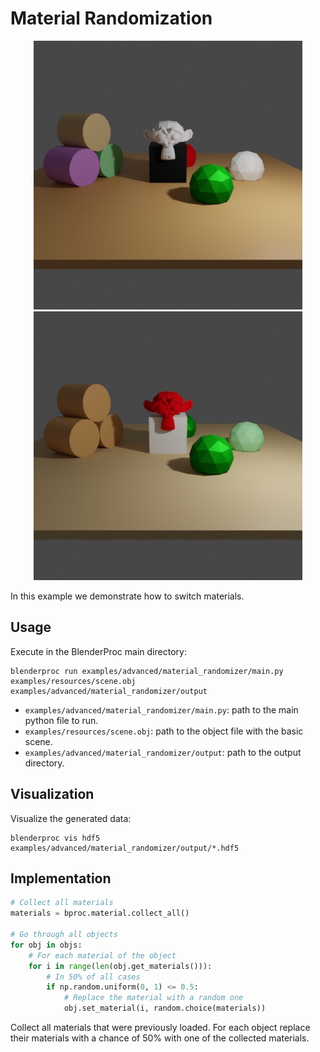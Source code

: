 # Material Randomization

<div style="text-align:center">
<img src="../../../images/material_randomizer_rendering.jpg" alt="alt text" width=430>
<img src="../../../images/material_randomizer_rendering_switched.jpg" alt="alt text" width=430>
</div>

In this example we demonstrate how to switch materials.

## Usage

Execute in the BlenderProc main directory:

```
blenderproc run examples/advanced/material_randomizer/main.py examples/resources/scene.obj examples/advanced/material_randomizer/output
```

* `examples/advanced/material_randomizer/main.py`: path to the main python file to run.
* `examples/resources/scene.obj`: path to the object file with the basic scene.
* `examples/advanced/material_randomizer/output`: path to the output directory.

## Visualization

Visualize the generated data:

```
blenderproc vis hdf5 examples/advanced/material_randomizer/output/*.hdf5
```

## Implementation

```python
# Collect all materials
materials = bproc.material.collect_all()

# Go through all objects
for obj in objs:
    # For each material of the object
    for i in range(len(obj.get_materials())):
        # In 50% of all cases
        if np.random.uniform(0, 1) <= 0.5:
            # Replace the material with a random one
            obj.set_material(i, random.choice(materials))
```

Collect all materials that were previously loaded. For each object replace their materials with a chance of 50% with one of the collected materials.
